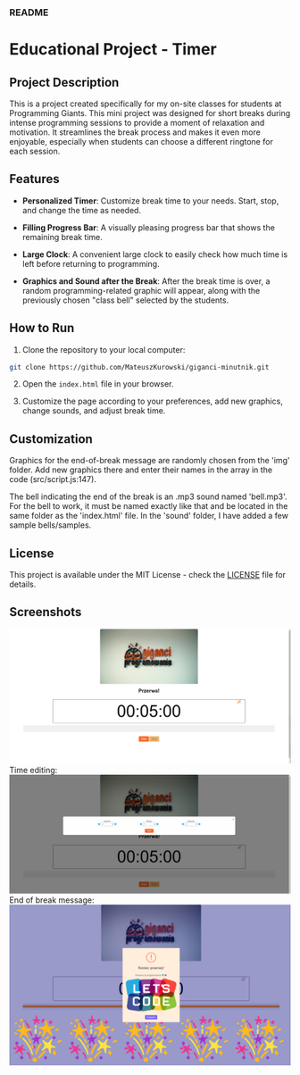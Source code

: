 ### README

# Educational Project - Timer

## Project Description

This is a project created specifically for my on-site classes for students at Programming Giants. This mini project was designed for short breaks during intense programming sessions to provide a moment of relaxation and motivation. It streamlines the break process and makes it even more enjoyable, especially when students can choose a different ringtone for each session.

## Features

- **Personalized Timer**: Customize break time to your needs. Start, stop, and change the time as needed.

- **Filling Progress Bar**: A visually pleasing progress bar that shows the remaining break time.

- **Large Clock**: A convenient large clock to easily check how much time is left before returning to programming.

- **Graphics and Sound after the Break**: After the break time is over, a random programming-related graphic will appear, along with the previously chosen "class bell" selected by the students.

## How to Run

1. Clone the repository to your local computer:

```bash
git clone https://github.com/MateuszKurowski/giganci-minutnik.git
```

2. Open the `index.html` file in your browser.

3. Customize the page according to your preferences, add new graphics, change sounds, and adjust break time.

## Customization

Graphics for the end-of-break message are randomly chosen from the 'img' folder. Add new graphics there and enter their names in the array in the code (src/script.js:147).

The bell indicating the end of the break is an .mp3 sound named 'bell.mp3'. For the bell to work, it must be named exactly like that and be located in the same folder as the 'index.html' file. In the 'sound' folder, I have added a few sample bells/samples.

## License

This project is available under the MIT License - check the [LICENSE](LICENSE) file for details.

## Screenshots

![Application](src/readme-img/app1.png)
Time editing:
![Time Editing](src/readme-img/app2.png)
End of break message:
![Message](src/readme-img/app3.png)
